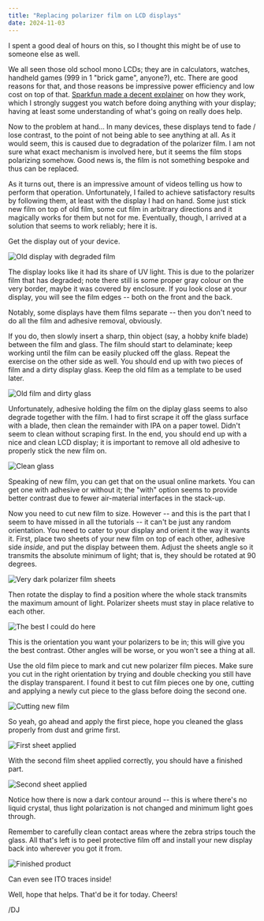 ```yaml
---
title: "Replacing polarizer film on LCD displays"
date: 2024-11-03
---
```


I spent a good deal of hours on this, so I thought this might be of use to someone else as well.

We all seen those old school mono LCDs; they are in calculators, watches, handheld games (999 in 1 "brick game", anyone?), etc. There are good reasons for that, and those reasons be impressive power efficiency and low cost on top of that. [Sparkfun made a decent explainer](https://www.youtube.com/watch?v=VbdhbyiHX-s) on how they work, which I strongly suggest you watch before doing anything with your display; having at least some understanding of what's going on really does help.

Now to the problem at hand... In many devices, these displays tend to fade / lose contrast, to the point of not being able to see anything at all. As it would seem, this is caused due to degradation of the polarizer film. I am not sure what exact mechanism is involved here, but it seems the film stops polarizing somehow. Good news is, the film is not something bespoke and thus can be replaced.

As it turns out, there is an impressive amount of videos telling us how to perform that operation. Unfortunately, I failed to achieve satisfactory results by following them, at least with the display I had on hand. Some just stick new film on top of old film, some cut film in arbitrary directions and it magically works for them but not for me. Eventually, though, I arrived at a solution that seems to work reliably; here it is.

Get the display out of your device.

![Old display with degraded film](/blarg/assets/20241103/old-display.jpg)

The display looks like it had its share of UV light. This is due to the polarizer film that has degraded; note there still is some proper gray colour on the very border, maybe it was covered by enclosure. If you look close at your display, you will see the film edges -- both on the front and the back.

Notably, some displays have them films separate -- then you don't need to do all the film and adhesive removal, obviously.

If you do, then slowly insert a sharp, thin object (say, a hobby knife blade) between the film and glass. The film should start to delaminate; keep working until the film can be easily plucked off the glass. Repeat the exercise on the other side as well. You should end up with two pieces of film and a dirty display glass. Keep the old film as a template to be used later.

![Old film and dirty glass](/blarg/assets/20241103/old-film-removed.jpg)

Unfortunately, adhesive holding the film on the diplay glass seems to also degrade together with the film. I had to first scrape it off the glass surface with a blade, then clean the remainder with IPA on a paper towel. Didn't seem to clean without scraping first. In the end, you should end up with a nice and clean LCD display; it is important to remove all old adhesive to properly stick the new film on.

![Clean glass](/blarg/assets/20241103/clean-glass.jpg)

Speaking of new film, you can get that on the usual online markets. You can get one with adhesive or without it; the "with" option seems to provide better contrast due to fewer air-material interfaces in the stack-up.

Now you need to cut new film to size. However -- and this is the part that I seem to have missed in all the tutorials -- it can't be just any random orientation. You need to cater to your display and orient it the way it wants it. First, place two sheets of your new film on top of each other, adhesive side *inside*, and put the display between them. Adjust the sheets angle so it transmits the absolute minimum of light; that is, they should be rotated at 90 degrees.

![Very dark polarizer film sheets](/blarg/20241103/sheets1.jpg)

Then rotate the display to find a position where the whole stack transmits the maximum amount of light. Polarizer sheets must stay in place relative to each other.

![The best I could do here](/blarg/20241103/sheets2.jpg)

This is the orientation you want your polarizers to be in; this will give you the best contrast. Other angles will be worse, or you won't see a thing at all.

Use the old film piece to mark and cut new polarizer film pieces. Make sure you cut in the right orientation by trying and double checking you still have the display transparent. I found it best to cut film pieces one by one, cutting and applying a newly cut piece to the glass before doing the second one.

![Cutting new film](/blarg/20241103/sheets3.jpg)

So yeah, go ahead and apply the first piece, hope you cleaned the glass properly from dust and grime first.

![First sheet applied](/blarg/20241103/film-applied.jpg)

With the second film sheet applied correctly, you should have a finished part.

![Second sheet applied](/blarg/20241103/films-applied.jpg)

Notice how there is now a dark contour around -- this is where there's no liquid crystal, thus light polarization is not changed and minimum light goes through.

Remember to carefully clean contact areas where the zebra strips touch the glass. All that's left is to peel protective film off and install your new display back into wherever you got it from.

![Finished product](/blarg/20241103/final.jpg)

Can even see ITO traces inside!

Well, hope that helps. That'd be it for today. Cheers!

/DJ
